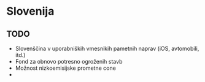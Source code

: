 # Slovenija

## TODO

* Slovenščina v uporabniških vmesnikih pametnih naprav (iOS, avtomobili, itd.)
* Fond za obnovo potresno ogroženih stavb
* Možnost nizkoemisijske prometne cone
* 
